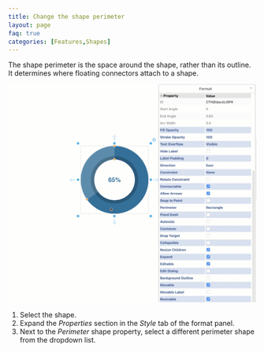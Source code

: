 ```yaml
---
title: Change the shape perimeter
layout: page
faq: true
categories: [Features,Shapes]
---
```


The shape perimeter is the space around the shape, rather than its outline. It determines where floating connectors attach to a shape.

<img src="/assets/img/blog/shape-perimeter.gif" style="max-width:100%;height:auto;" alt="Change the shape perimeter to change where connectors attach">

1. Select the shape. 
2. Expand the _Properties_ section in the _Style_ tab of the format panel.
3. Next to the _Perimeter_ shape property, select a different perimeter shape from the dropdown list. 

